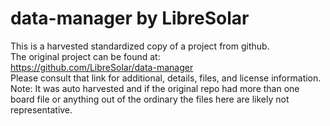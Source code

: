 
# data-manager by LibreSolar  
This is a harvested standardized copy of a project from github.  
The original project can be found at:  
https://github.com/LibreSolar/data-manager  
Please consult that link for additional, details, files, and license information.  
Note: It was auto harvested and if the original repo had more than one board file or anything out of the ordinary the files here are likely not representative.  
    